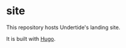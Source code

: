 # site
This repository hosts Undertide's landing site.

It is built with [Hugo](https://gohugo.io/).
